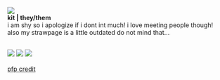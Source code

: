 <img src="https://file.garden/ZRYOn_KULjLI5-69/pagedolls/noelleAct.gif"><br>
<b>kit | they/them</b><br>
i am shy so i apologize if i dont int much! i love meeting people though!<br>
also my strawpage is a little outdated do not mind that...
<br><br>

<img src="https://file.garden/ZRYOn_KULjLI5-69/stamps/addicted2pink.gif"> <img src="https://file.garden/ZRYOn_KULjLI5-69/stamps/d2hapxo-22f31394-b922-4443-8f82-8b719fba298e.gif"> <img src="https://file.garden/ZRYOn_KULjLI5-69/stamps/596d99f7.gif"><br><br>
<a href="https://www.tumblr.com/goomyloid/780681037637419008/sitritea-s-noelle-design?source=share">pfp credit</a>
